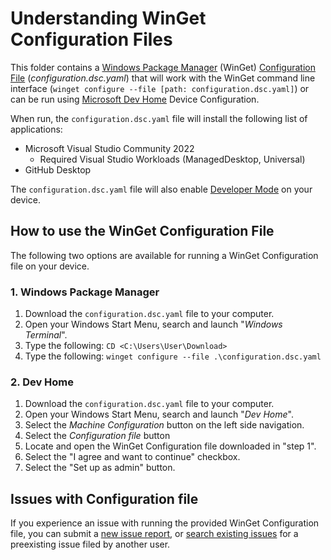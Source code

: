 # Understanding WinGet Configuration Files

This folder contains a [Windows Package Manager](https://learn.microsoft.com/windows/package-manager/winget/) (WinGet) [Configuration File](https://learn.microsoft.com/windows/package-manager/configuration/) (*configuration.dsc.yaml*) that will work with the WinGet command line interface (`winget configure --file [path: configuration.dsc.yaml]`) or can be run using [Microsoft Dev Home](https://learn.microsoft.com/windows/dev-home/) Device Configuration.

When run, the `configuration.dsc.yaml` file will install the following list of applications:

* Microsoft Visual Studio Community 2022
    * Required Visual Studio Workloads (ManagedDesktop, Universal)
* GitHub Desktop

The `configuration.dsc.yaml` file will also enable [Developer Mode](https://learn.microsoft.com/windows/apps/get-started/developer-mode-features-and-debugging) on your device.

## How to use the WinGet Configuration File

The following two options are available for running a WinGet Configuration file on your device.

### 1. Windows Package Manager

1. Download the `configuration.dsc.yaml` file to your computer.
1. Open your Windows Start Menu, search and launch "*Windows Terminal*".
1. Type the following: `CD <C:\Users\User\Download>`
1. Type the following: `winget configure --file .\configuration.dsc.yaml`

### 2. Dev Home

1. Download the `configuration.dsc.yaml` file to your computer.
1. Open your Windows Start Menu, search and launch "*Dev Home*".
1. Select the *Machine Configuration* button on the left side navigation.
1. Select the *Configuration file* button
1. Locate and open the WinGet Configuration file downloaded in "step 1".
1. Select the "I agree and want to continue" checkbox.
1. Select the "Set up as admin" button.

## Issues with Configuration file

If you experience an issue with running the provided WinGet Configuration file, you can submit a [new issue report](https://github.com/microsoft/devhome/issues/new/choose), or [search existing issues](https://github.com/microsoft/devhome/issues) for a preexisting issue filed by another user.
